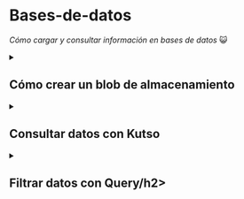 # Bases-de-datos
_Cómo cargar y consultar información en bases de datos_ :smiley_cat:
<details>
<summary><h2>Cómo crear un blob de almacenamiento</h2></summary>
  <h3> Crear una cuenta de almacenamiento</h3>
  <ol>
  <li> Inicie sesión en Azure Portal en https://portal.azure.com.</li>
  <li> Seleccione Crear un recurso.</li>
  <li>En Categorías, seleccione Almacenamiento.</li>
  <li>En Cuenta de almacenamiento, seleccione Crear.</li>
  <li>En la pestaña Aspectos básicos del panel Crear cuenta de almacenamiento, rellene la siguiente información. Deje los valores predeterminados para todo lo demás.</li>
    <table aria-label="Tabla 1" class="table">
<thead>
<tr>
<th><strong>Configuración</strong></th>
<th><strong>Valor</strong></th>
</tr>
</thead>
<tbody>
<tr>
<td>Subscription</td>
<td>Suscripción de Concierge</td>
</tr>
<tr>
<td>Grupo de recursos</td>
<td><rgn data-author-content="[nombre del grupo de recursos del espacio aislado]">[nombre del grupo de recursos del espacio aislado]</rgn></td>
</tr>
<tr>
<td>Nombre de la cuenta de almacenamiento</td>
<td>Creación de un nombre de cuenta de almacenamiento único</td>
</tr>
<tr>
<td>Ubicación</td>
<td>default</td>
</tr>
<tr>
<td>Rendimiento</td>
<td>Estándar</td>
</tr>
<tr>
<td>Redundancia</td>
<td>Almacenamiento con redundancia local (LRS)</td>
</tr>
</tbody>
</table>
    <li>Seleccione Revisar y crear para revisar la configuración de su cuenta de almacenamiento y permitir que Azure valide la configuración.</li>
    <li>Una vez validada, seleccione Crear. Espere la notificación de que la cuenta se creó correctamente.</li>
    <li>Seleccione Ir al recurso.</li>
  </ol>
  
  <h3>Uso con Blob Storage</h3>
  _Creará un contenedor de blobs y cargará un archivo_
  <ol>
    <li>En Almacenamiento de datos, seleccione Contenedores.</li>
    <li>Seleccione Nuevo(+) contenedor, asígnele un nombre y configure un nivel de acceso privado</li>
    <li>Seleccione crear</li>
    <li>Seleccione el contenedor creado y seleccione cargar</li>
    <li>Seleccione el blob (archivo) que acaba de cargar. Debe estar en la pestaña de propiedades.</li>
    <li>Copie la dirección URL del campo URL y péguela en una nueva pestaña. Debe recibir un mensaje de error similar al siguiente:
 <pre><code>&lt;Error&gt;
  &lt;Code&gt;ResourceNotFound&lt;/Code&gt;
  &lt;Message&gt;The specified resource does not exist. RequestId:4a4bd3d9-101e-005a-1a3e-84bd42000000 Time:2022-06-20T00:41:31.2482656Z&lt;/Message&gt;
&lt;/Error&gt;

</code></pre>
</li>
</ol>
  
  <h3>Cambie el nivel de acceso del blob</h3>
  <ol>
    <li>Vuelva a Azure Portal.</li>
    <li>Seleccione Cambiar nivel de acceso.</li>
    <li>Establezca el Nivel de acceso público en Blob (acceso de lectura anónimo solo para blobs).</li>
    <li>Captura de pantalla con el cambio en el nivel de acceso resaltado.</li>
    <li>Seleccione OK (Aceptar).</li>
    <li>Actualice la pestaña en la que ha intentado acceder al archivo anteriormente.</li>
  </ol>
  </details>
 
 <details>
  <summary><h2>Consultar datos con Kutso</h2></summary>
<h2 id="connect-to-the-data">Conexión a los datos</h2>
<p>Usará la interfaz web de Azure Data Explorer para conectarse a los datos. Pero también puede usar el Lenguaje de consulta Kusto mismo en Log Analytics, Azure Sentinel y otros servicios. Solo tendrá que conectarse una vez y seguirá usando esta conexión de datos para todas las consultas de las unidades siguientes.</p>
<ol>
<li><p>Use la cuenta de Azure para iniciar sesión en la <a href="https://dataexplorer.azure.com/" data-linktype="external">interfaz de usuario web de Azure Data Explorer</a>.</p>
</li>
<li><p>En el panel izquierdo, seleccione <strong>Consulta</strong>.</p>
</li>
<li><p>Seleccione el botón <strong>Agregar clúster</strong> en la parte superior de la pestaña.</p>
</li>
<li><p>En el cuadro de diálogo, en <strong>URI de conexión</strong>, escriba <em>help</em>.</p>
</li>
<li><p>Seleccione <strong>Agregar</strong>.</p></li>
</ol>
<p>Ya está conectado al clúster help.</p>
<h3 id="select-the-database">Seleccione la base de datos</h3>
<p>Las consultas siempre se ejecutan en el contexto de una base de datos, por lo que debe conectarse a una específica.</p>
<ol>
<li><p>Expanda el clúster help en el panel izquierdo.</p>
</li>
<li><p>Seleccione la base de datos <strong>Samples</strong> para proporcionar a las consultas el contexto correcto.</p></li>
<li><p>Si expande la base de datos <strong>Samples</strong>, <strong>Tables</strong> y la carpeta <strong>Storm_Events</strong>, verá una lista de tablas debajo de la base de datos; usaremos la tabla <em>StormEvents</em>.</p>
</li>
</ol>
<p>Ya está listo para ejecutar consultas en la tabla <em>StormEvents</em>. </p>

 </details>


 <details>
  <summary><h2>Filtrar datos con Query/h2></summary>
    </details>
